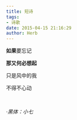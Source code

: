 ```yaml
---
title: 短诗
tags:
- 诗歌
date: 2015-04-15 21:16:29
author: Herb
---
```


**如果**要忘记

**那又何必想起**

只是风中的我

不得不心动

<br />

·*黑体：小七*